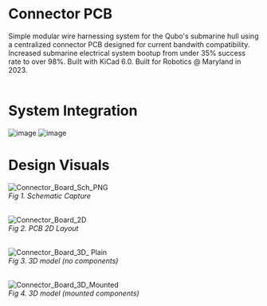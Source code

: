 # Connector PCB
Simple modular wire harnessing system for the Qubo's submarine hull using a centralized connector PCB designed for current bandwith compatibility. Increased submarine electrical system bootup from under 35% success rate to over 98%. Built with KiCad 6.0. Built for Robotics @ Maryland in 2023.
<br><br>

# System Integration
![image](https://github.com/JermYeWorm/Connector_PCB/assets/113321384/ee8a666b-2d17-4a2e-86ef-00db9437a3ad)
![image](https://github.com/JermYeWorm/Connector_PCB/assets/113321384/3bfce18b-45d8-46e4-b207-31ffea0de455)

# Design Visuals
![Connector_Board_Sch_PNG](https://github.com/JermYeWorm/Connector_eFuse/assets/113321384/e148be40-faf3-4825-b256-9d66e501a375)
<br>_Fig 1. Schematic Capture_<br><br>

![Connector_Board_2D](https://github.com/JermYeWorm/Connector_eFuse/assets/113321384/ce1ab2e1-3cdf-4917-b268-9f77671ec068)
<br>_Fig 2. PCB 2D Layout_<br><br>

![Connector_Board_3D_ Plain](https://github.com/JermYeWorm/Connector_eFuse/assets/113321384/500d6cc3-8f9b-4a05-8062-d64e6c7493d0)
<br>_Fig 3. 3D model (no components)_<br><br>

![Connector_Board_3D_Mounted](https://github.com/JermYeWorm/Connector_eFuse/assets/113321384/df6ef8b6-f2e7-40de-954b-cb65cedcf7b7)
<br>_Fig 4. 3D model (mounted components)_<br><br>
